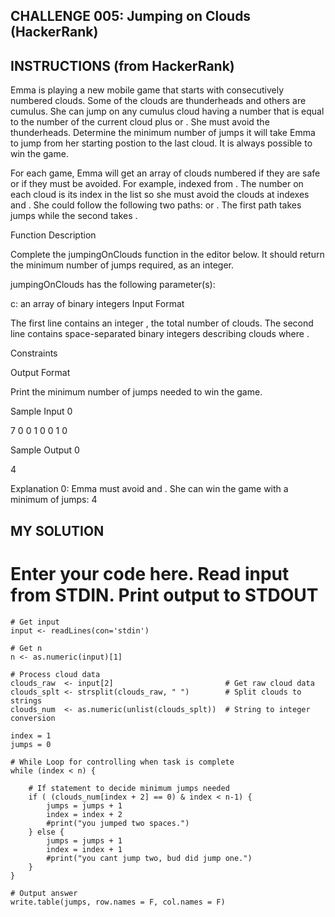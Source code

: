 ## CHALLENGE 005: Jumping on Clouds (HackerRank) 

## INSTRUCTIONS (from HackerRank)
Emma is playing a new mobile game that starts with consecutively numbered clouds. Some of the clouds are thunderheads and others are cumulus. She can jump on any cumulus cloud having a number that is equal to the number of the current cloud plus  or . She must avoid the thunderheads. Determine the minimum number of jumps it will take Emma to jump from her starting postion to the last cloud. It is always possible to win the game.

For each game, Emma will get an array of clouds numbered  if they are safe or if they must be avoided. For example,  indexed from . The number on each cloud is its index in the list so she must avoid the clouds at indexes  and . She could follow the following two paths:  or . The first path takes  jumps while the second takes .

Function Description

Complete the jumpingOnClouds function in the editor below. It should return the minimum number of jumps required, as an integer.

jumpingOnClouds has the following parameter(s):

c: an array of binary integers
Input Format

The first line contains an integer , the total number of clouds. The second line contains  space-separated binary integers describing clouds  where .

Constraints

Output Format

Print the minimum number of jumps needed to win the game.

Sample Input 0

  7
  0 0 1 0 0 1 0

Sample Output 0

  4

Explanation 0: 
Emma must avoid  and . She can win the game with a minimum of jumps: 4


## MY SOLUTION

# Enter your code here. Read input from STDIN. Print output to STDOUT

    # Get input
    input <- readLines(con='stdin')

    # Get n
    n <- as.numeric(input)[1]

    # Process cloud data
    clouds_raw  <- input[2]                         # Get raw cloud data
    clouds_splt <- strsplit(clouds_raw, " ")        # Split clouds to strings
    clouds_num  <- as.numeric(unlist(clouds_splt))  # String to integer conversion

    index = 1
    jumps = 0

    # While Loop for controlling when task is complete
    while (index < n) {

        # If statement to decide minimum jumps needed
        if ( (clouds_num[index + 2] == 0) & index < n-1) {
            jumps = jumps + 1
            index = index + 2
            #print("you jumped two spaces.")
        } else {
            jumps = jumps + 1
            index = index + 1
            #print("you cant jump two, bud did jump one.")
        }
    }

    # Output answer
    write.table(jumps, row.names = F, col.names = F)



